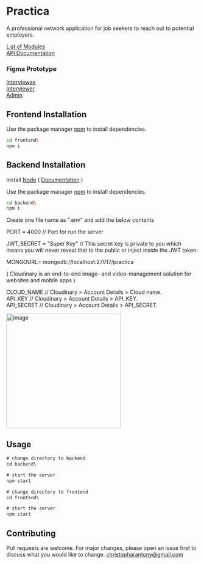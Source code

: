 # Practica 

A professional network application for job seekers to reach out to potential employers.  

[ List of Modules ](https://docs.google.com/document/d/1_7EbBDLthNxxH4HvrGBEpsTBX81PB2MI/edit?usp=sharing&ouid=105530979048078064266&rtpof=true&sd=true)  
[ API Documentation ](https://docs.google.com/document/d/19h332jI7v8OZB1lHh4J8UVrs1XUtulLW/edit?usp=sharing&ouid=105530979048078064266&rtpof=true&sd=true)  
### Figma Prototype  
[ Interviewee ](https://www.figma.com/proto/RYFLZelOZUUDBzneBEhV2x/Second-Project?node-id=0%3A3&starting-point-node-id=0%3A3&scaling=scale-down&show-proto-sidebar=1)   
[ Interviewer ](https://www.figma.com/proto/RYFLZelOZUUDBzneBEhV2x/Second-Project?node-id=129%3A1770&starting-point-node-id=129%3A1770&scaling=scale-down&show-proto-sidebar=1)  
[ Admin ](https://www.figma.com/proto/RYFLZelOZUUDBzneBEhV2x/Second-Project?node-id=157%3A1116&starting-point-node-id=157%3A1116&scaling=scale-down&show-proto-sidebar=1)   


## Frontend Installation

Use the package manager [npm](https://www.npmjs.com/) to install dependencies.

```bash
cd frontend\ 
npm i
```
## Backend Installation

Install [Node](https://nodejs.org/en/)    (  [Documentation](https://medium.com/devops-with-valentine/how-to-install-node-js-and-npm-on-windows-10-windows-11-139442f90f12) )

Use the package manager [npm](https://www.npmjs.com/) to install dependencies.

```bash
cd backend\ 
npm i
```
Create one file name as ".env" and add the below contents

PORT = 4000                                 //  Port for run the server

JWT_SECRET = "Super Key"                          //  This secret key is private to you which means you will never reveal that to the public or inject inside the JWT token.   

MONGOURL= mongodb://localhost:27017/practica   

( Cloudinary is an end-to-end image- and video-management solution for websites and mobile apps )   

CLOUD_NAME                             //  Cloudinary > Account Details > Cloud name.  
API_KEY                                //  Cloudinary > Account Details > API_KEY.  
API_SECRET                             //  Cloudinary > Account Details > API_SECRET. 


<img width="300" alt="image" src="https://user-images.githubusercontent.com/99424113/187027920-d84a9df4-40f8-4911-a2d0-97ad8f24710a.png">   


## Usage

```js
# change directory to backend
cd backend\  

# start the server
npm start

# change directory to frontend
cd frontend\  

# start the server
npm start


```

## Contributing
Pull requests are welcome. For major changes, please open an issue first to discuss what you would like to change.
christopharantony@gmail.com 
